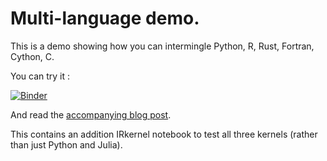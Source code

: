 # Multi-language demo.

This is a demo showing how you can intermingle Python,  R, Rust, Fortran, Cython, C. 

You can try it :

[![Binder](http://mybinder.org/badge.svg)](https://mybinder.org/v2/gh/sdwfrost/multi-language-demo/master)

And read the [accompanying blog post](https://blog.jupyter.org/i-python-you-r-we-julia-baf064ca1fb6).

This contains an addition IRkernel notebook to test all three kernels (rather than just Python and Julia).